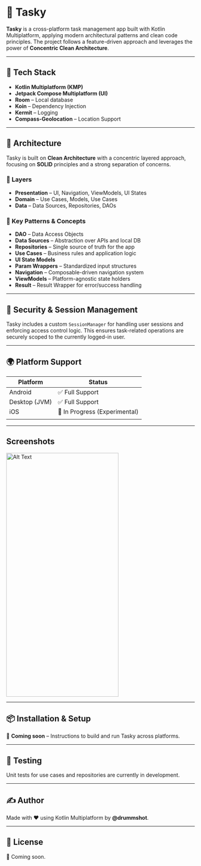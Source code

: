 # 📝 Tasky

**Tasky** is a cross-platform task management app built with Kotlin Multiplatform, applying modern architectural patterns and clean code principles. The project follows a feature-driven approach and leverages the power of **Concentric Clean Architecture**.

---

## 🚀 Tech Stack

- **Kotlin Multiplatform (KMP)**
- **Jetpack Compose Multiplatform (UI)**
- **Room** – Local database
- **Koin** – Dependency Injection
- **Kermit** – Logging
- **Compass-Geolocation** – Location Support

---

## 🧠 Architecture

Tasky is built on **Clean Architecture** with a concentric layered approach, focusing on **SOLID** principles and a strong separation of concerns.

### 🔄 Layers

- **Presentation** – UI, Navigation, ViewModels, UI States
- **Domain** – Use Cases, Models, Use Cases
- **Data** – Data Sources, Repositories, DAOs

### 🧱 Key Patterns & Concepts

- **DAO** – Data Access Objects
- **Data Sources** – Abstraction over APIs and local DB
- **Repositories** – Single source of truth for the app
- **Use Cases** – Business rules and application logic
- **UI State Models**
- **Param Wrappers** – Standardized input structures
- **Navigation** – Composable-driven navigation system
- **ViewModels** – Platform-agnostic state holders
- **Result** – Result Wrapper for error/success handling

---

## 🔐 Security & Session Management

Tasky includes a custom `SessionManager` for handling user sessions and enforcing access control logic. This ensures task-related operations are securely scoped to the currently logged-in user.

---

## 🌍 Platform Support

| Platform     | Status           |
|--------------|------------------|
| Android      | ✅ Full Support   |
| Desktop (JVM)| ✅ Full Support   |
| iOS          | 🔄 In Progress (Experimental) |
|              |                  |

---
## Screenshots
<img src="https://github.com/user-attachments/assets/9489303a-921d-4a09-b022-4fab68236c25" alt="Alt Text" width="300" height="650">


---


## 📦 Installation & Setup

📌 **Coming soon** – Instructions to build and run Tasky across platforms.

---

## 🧪 Testing

Unit tests for use cases and repositories are currently in development.

---

## ✍️ Author

Made with ❤️ using Kotlin Multiplatform by **@drummshot**.

---

## 📄 License

📝 Coming soon.
